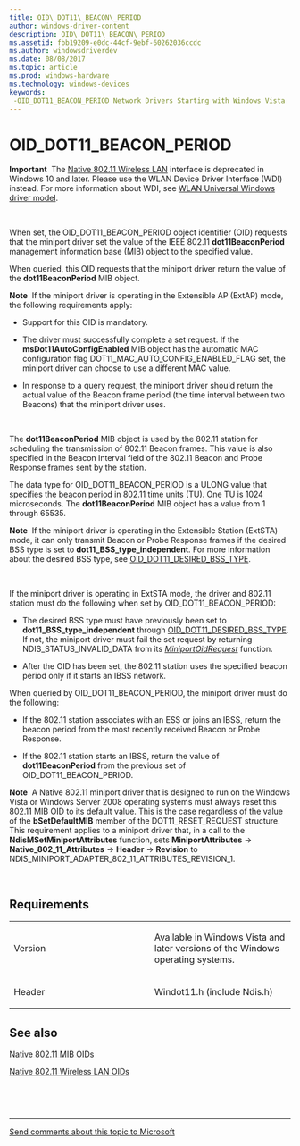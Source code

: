 ```yaml
---
title: OID\_DOT11\_BEACON\_PERIOD
author: windows-driver-content
description: OID\_DOT11\_BEACON\_PERIOD
ms.assetid: fbb19209-e0dc-44cf-9ebf-60262036ccdc
ms.author: windowsdriverdev
ms.date: 08/08/2017
ms.topic: article
ms.prod: windows-hardware
ms.technology: windows-devices
keywords: 
 -OID_DOT11_BEACON_PERIOD Network Drivers Starting with Windows Vista
---
```


# OID\_DOT11\_BEACON\_PERIOD


**Important**  The [Native 802.11 Wireless LAN](https://msdn.microsoft.com/library/windows/hardware/ff560690) interface is deprecated in Windows 10 and later. Please use the WLAN Device Driver Interface (WDI) instead. For more information about WDI, see [WLAN Universal Windows driver model](https://msdn.microsoft.com/library/windows/hardware/dn897672).

 

When set, the OID\_DOT11\_BEACON\_PERIOD object identifier (OID) requests that the miniport driver set the value of the IEEE 802.11 **dot11BeaconPeriod** management information base (MIB) object to the specified value.

When queried, this OID requests that the miniport driver return the value of the **dot11BeaconPeriod** MIB object.

**Note**  If the miniport driver is operating in the Extensible AP (ExtAP) mode, the following requirements apply:
-   Support for this OID is mandatory.

-   The driver must successfully complete a set request. If the **msDot11AutoConfigEnabled** MIB object has the automatic MAC configuration flag DOT11\_MAC\_AUTO\_CONFIG\_ENABLED\_FLAG set, the miniport driver can choose to use a different MAC value.

-   In response to a query request, the miniport driver should return the actual value of the Beacon frame period (the time interval between two Beacons) that the miniport driver uses.

 

The **dot11BeaconPeriod** MIB object is used by the 802.11 station for scheduling the transmission of 802.11 Beacon frames. This value is also specified in the Beacon Interval field of the 802.11 Beacon and Probe Response frames sent by the station.

The data type for OID\_DOT11\_BEACON\_PERIOD is a ULONG value that specifies the beacon period in 802.11 time units (TU). One TU is 1024 microseconds. The **dot11BeaconPeriod** MIB object has a value from 1 through 65535.

**Note**  If the miniport driver is operating in the Extensible Station (ExtSTA) mode, it can only transmit Beacon or Probe Response frames if the desired BSS type is set to **dot11\_BSS\_type\_independent**. For more information about the desired BSS type, see [OID\_DOT11\_DESIRED\_BSS\_TYPE](oid-dot11-desired-bss-type.md).

 

If the miniport driver is operating in ExtSTA mode, the driver and 802.11 station must do the following when set by OID\_DOT11\_BEACON\_PERIOD:

-   The desired BSS type must have previously been set to **dot11\_BSS\_type\_independent** through [OID\_DOT11\_DESIRED\_BSS\_TYPE](oid-dot11-desired-bss-type.md). If not, the miniport driver must fail the set request by returning NDIS\_STATUS\_INVALID\_DATA from its [*MiniportOidRequest*](https://msdn.microsoft.com/library/windows/hardware/ff559416) function.

-   After the OID has been set, the 802.11 station uses the specified beacon period only if it starts an IBSS network.

When queried by OID\_DOT11\_BEACON\_PERIOD, the miniport driver must do the following:

-   If the 802.11 station associates with an ESS or joins an IBSS, return the beacon period from the most recently received Beacon or Probe Response.

-   If the 802.11 station starts an IBSS, return the value of **dot11BeaconPeriod** from the previous set of OID\_DOT11\_BEACON\_PERIOD.

**Note**  A Native 802.11 miniport driver that is designed to run on the Windows Vista or Windows Server 2008 operating systems must always reset this 802.11 MIB OID to its default value. This is the case regardless of the value of the **bSetDefaultMIB** member of the DOT11\_RESET\_REQUEST structure. This requirement applies to a miniport driver that, in a call to the **NdisMSetMiniportAttributes** function, sets **MiniportAttributes** -&gt; **Native\_802\_11\_Attributes** -&gt; **Header** -&gt; **Revision** to NDIS\_MINIPORT\_ADAPTER\_802\_11\_ATTRIBUTES\_REVISION\_1.

 

Requirements
------------

<table>
<colgroup>
<col width="50%" />
<col width="50%" />
</colgroup>
<tbody>
<tr class="odd">
<td><p>Version</p></td>
<td><p>Available in Windows Vista and later versions of the Windows operating systems.</p></td>
</tr>
<tr class="even">
<td><p>Header</p></td>
<td>Windot11.h (include Ndis.h)</td>
</tr>
</tbody>
</table>

## See also


[Native 802.11 MIB OIDs](https://msdn.microsoft.com/library/windows/hardware/ff560645)

[Native 802.11 Wireless LAN OIDs](https://msdn.microsoft.com/library/windows/hardware/ff560691)

 

 


--------------------
[Send comments about this topic to Microsoft](mailto:wsddocfb@microsoft.com?subject=Documentation%20feedback%20%5Bnetvista\netvista%5D:%20OID_DOT11_BEACON_PERIOD%20%20RELEASE:%20%288/8/2017%29&body=%0A%0APRIVACY%20STATEMENT%0A%0AWe%20use%20your%20feedback%20to%20improve%20the%20documentation.%20We%20don't%20use%20your%20email%20address%20for%20any%20other%20purpose,%20and%20we'll%20remove%20your%20email%20address%20from%20our%20system%20after%20the%20issue%20that%20you're%20reporting%20is%20fixed.%20While%20we're%20working%20to%20fix%20this%20issue,%20we%20might%20send%20you%20an%20email%20message%20to%20ask%20for%20more%20info.%20Later,%20we%20might%20also%20send%20you%20an%20email%20message%20to%20let%20you%20know%20that%20we've%20addressed%20your%20feedback.%0A%0AFor%20more%20info%20about%20Microsoft's%20privacy%20policy,%20see%20http://privacy.microsoft.com/default.aspx. "Send comments about this topic to Microsoft")


